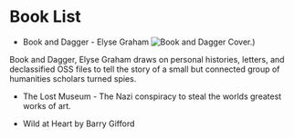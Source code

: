 # Book List

- Book and Dagger - Elyse Graham
![Book and Dagger Cover.](https://www.harpercollins.com/cdn/shop/files/9780063280861.jpg?v=1725599120&width=350))

Book and Dagger, Elyse Graham draws on personal histories, letters, and declassified OSS files to tell the story of a small but connected group of humanities scholars turned spies. 



- The Lost Museum - The Nazi conspiracy to steal the worlds greatest works of art.


- Wild at Heart by Barry Gifford
  
